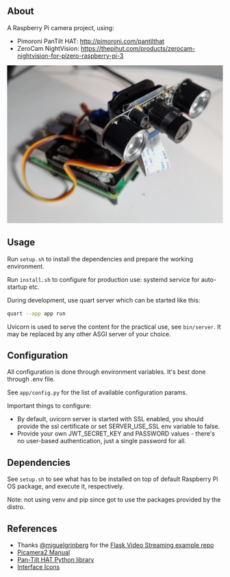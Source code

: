 ## About

A Raspberry Pi camera project, using:
* Pimoroni PanTilt HAT: http://pimoroni.com/pantilthat
* ZeroCam NightVision: https://thepihut.com/products/zerocam-nightvision-for-pizero-raspberry-pi-3

![v1 photo](docs/borgcam_v1.jpg)

## Usage

Run `setup.sh` to install the dependencies and prepare the working environment.

Run `install.sh` to configure for production use: systemd service for auto-startup etc.

During development, use quart server which can be started like this:
```bash
quart --app app run
```

Uvicorn is used to serve the content for the practical use, see `bin/server`. It may be replaced by any other ASGI server of your choice.

## Configuration

All configuration is done through environment variables. It's best done through .env file.

See `app/config.py` for the list of available configuration params.

Important things to configure:
* By default, uvicorn server is started with SSL enabled, you should provide the ssl certificate or set SERVER_USE_SSL env variable to false.
* Provide your own JWT_SECRET_KEY and PASSWORD values - there's no user-based authentication, just a single password for all.

## Dependencies

See `setup.sh` to see what has to be installed on top of default Raspberry Pi OS package, and execute it, respectively.

Note: not using venv and pip since got to use the packages provided by the distro.

## References

* Thanks [@miguelgrinberg](https://blog.miguelgrinberg.com/) for the [Flask Video Streaming example repo](https://github.com/miguelgrinberg/flask-video-streaming/)
* [Picamera2 Manual](https://datasheets.raspberrypi.com/camera/picamera2-manual.pdf)
* [Pan-Tilt HAT Python library](https://github.com/pimoroni/pantilt-hat)
* [Interface Icons](https://www.svgrepo.com/collection/super-basic-interface-icons/)
